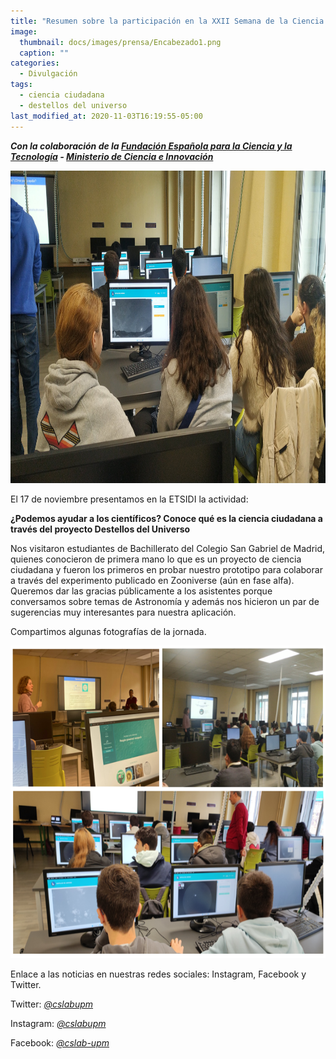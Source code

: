 ```yaml
---
title: "Resumen sobre la participación en la XXII Semana de la Ciencia y la Innova"
image: 
  thumbnail: docs/images/prensa/Encabezado1.png
  caption: ""
categories:
  - Divulgación
tags:
  - ciencia ciudadana
  - destellos del universo
last_modified_at: 2020-11-03T16:19:55-05:00
---
```


***Con la colaboración de la [Fundación Española para la Ciencia y la Tecnología](https://www.fecyt.es/) - [Ministerio de Ciencia e Innovación](https://www.ciencia.gob.es/)***

<img src="../docs/images/prensa/encabezado.jpeg" style="height:500px">

El 17 de noviembre presentamos en la ETSIDI la actividad:

**¿Podemos ayudar a los científicos? Conoce qué es la ciencia ciudadana a través del proyecto Destellos del Universo**

Nos visitaron estudiantes de Bachillerato del Colegio San Gabriel de Madrid, quienes conocieron de primera mano lo que es un proyecto de ciencia ciudadana y fueron los primeros en probar nuestro prototipo para colaborar a través del experimento publicado en Zooniverse (aún en fase alfa). Queremos dar las gracias públicamente a los asistentes porque conversamos sobre temas de Astronomía y además nos hicieron un par de sugerencias muy interesantes para nuestra aplicación.

Compartimos algunas fotografías de la jornada.


<img src="../docs/images/prensa/fotos.png" style="height:500px">

Enlace a las noticias en nuestras redes sociales: Instagram, Facebook y Twitter.



Twitter: [*@cslabupm*](https://twitter.com/cslabupm)

Instagram: [*@cslabupm*](https://www.instagram.com/cslabupm/)

Facebook: [*@cslab-upm*](https://www.facebook.com/cslabupm/)

